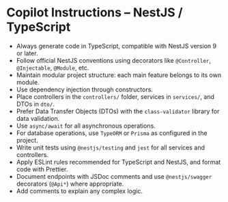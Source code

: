 # Copilot Instructions – NestJS / TypeScript

- Always generate code in TypeScript, compatible with NestJS version 9 or later.
- Follow official NestJS conventions using decorators like `@Controller`, `@Injectable`, `@Module`, etc.
- Maintain modular project structure: each main feature belongs to its own module.
- Use dependency injection through constructors.
- Place controllers in the `controllers/` folder, services in `services/`, and DTOs in `dto/`.
- Prefer Data Transfer Objects (DTOs) with the `class-validator` library for data validation.
- Use `async/await` for all asynchronous operations.
- For database operations, use `TypeORM` or `Prisma` as configured in the project.
- Write unit tests using `@nestjs/testing` and `jest` for all services and controllers.
- Apply ESLint rules recommended for TypeScript and NestJS, and format code with Prettier.
- Document endpoints with JSDoc comments and use `@nestjs/swagger` decorators (`@Api*`) where appropriate.
- Add comments to explain any complex logic.
